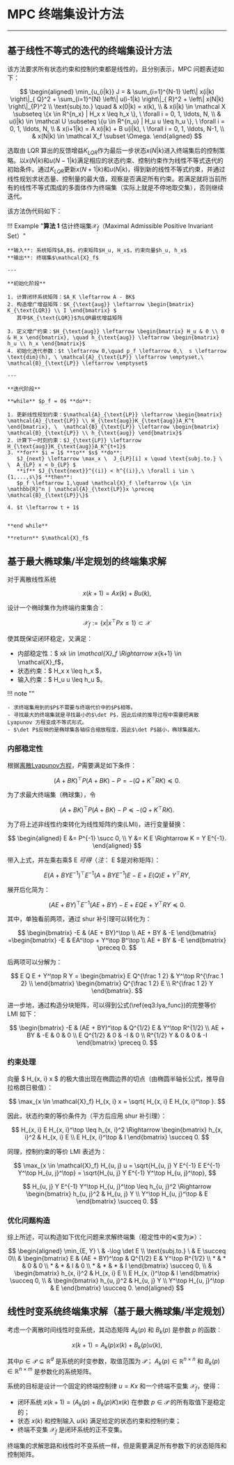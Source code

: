 # MPC 终端集设计方法

---

## 基于线性不等式的迭代的终端集设计方法

该方法要求所有状态约束和控制约束都是线性的，且分别表示，MPC 问题表述如下：

$$
  \begin{aligned}
  \min_{u_{i|k}} J = & \sum_{i=1}^{N-1} \left\|  x(i|k) \right\|_{ Q}^2 + \sum_{i=1}^{N} \left\|  u(i-1|k) \right\|_{ R}^2 + \left\|  x(N|k) \right\|_{P}^2 \\
  \text{subj.to.} \quad &  x(0|k) =  x(k), \\
  & x(i|k) \in \mathcal X \subseteq \{x \in R^{n_x} |  H_x x \leq h_x \}, \  \forall i = 0, 1, \ldots, N, \\
  & u(i|k) \in \mathcal U \subseteq \{u \in R^{n_u} |  H_u u \leq h_u \}, \  \forall i = 0, 1, \ldots, N, \\
  & x(i+1|k) =  A  x(i|k) +  B  u(i|k), \  \forall i = 0, 1, \ldots, N-1, \\
  & x(N|k) \in \mathcal X_f \subset  \Omega.
  \end{aligned}
$$

选取由 LQR 算出的反馈增益$K_{LQR}$作为最后一步状态$x(N|k)$进入终端集后的控制策略。以$x(N|k)$和$u(N-1|k)$满足相应的状态约束、控制约束作为线性不等式迭代的初始条件。通过$K_{LQR}$更新$x(N+1|k)$和$u(N|k)$，得到新的线性不等式约束，并通过线性规划求状态量、控制量的最大值，观察是否满足所有约束。若满足就将当前所有的线性不等式围成的多面体作为终端集（实际上就是不停地取交集），否则继续迭代。

该方法伪代码如下：

!!! Example "**算法 1** 估计终端集$\mathcal{X}_f$（Maximal Admissible Positive Invariant Set）"

    **输入**: 系统矩阵$A,B$，约束矩阵$H_u, H_x$，约束向量$h_u, h_x$
    **输出**: 终端集$\mathcal{X}_f$

    ---

    **初始化阶段**

    1. 计算闭环系统矩阵：$A_K \leftarrow A - BK$
    2. 构造增广增益矩阵：$K_{\text{aug}} \leftarrow \begin{bmatrix} K_{\text{LQR}} \\ I \end{bmatrix} $
       其中$K_{\text{LQR}}$为LQR最优增益矩阵

    3. 定义增广约束：$H_{\text{aug}} \leftarrow \begin{bmatrix} H_u & 0 \\ 0 & H_x \end{bmatrix}, \quad h_{\text{aug}} \leftarrow \begin{bmatrix} h_u \\ h_x \end{bmatrix}$
    4. 初始化迭代参数：$t \leftarrow 0,\quad p_f \leftarrow 0,\  s \leftarrow \text{dim}(h), \ \mathcal{A}_{\text{LP}} \leftarrow \emptyset,\  \mathcal{B}_{\text{LP}} \leftarrow \emptyset$

    ---

    **迭代阶段**

    **while** $p_f = 0$ **do**:

    1. 更新线性规划约束：$\mathcal{A}_{\text{LP}} \leftarrow \begin{bmatrix} \mathcal{A}_{\text{LP}} \\ H_{\text{aug}}K_{\text{aug}}A_K^t \end{bmatrix}, \  \mathcal{B}_{\text{LP}} \leftarrow \begin{bmatrix} \mathcal{B}_{\text{LP}} \\ h_{\text{aug}} \end{bmatrix}$
    2. 计算下一时刻约束：$J_{\text{LP}} \leftarrow H_{\text{aug}}K_{\text{aug}}A_K^{t+1}$
    3. **for** $i = 1$ **to** $s$ **do**:
       $J_{next} \leftarrow \max_x \  J_{LP}[i] x \quad \text{subj.to.} \  \  A_{LP} x < b_{LP} $
       **if** $J_{\text{next}}^{(i)} < h^{(i)},\ \forall i \in \{1,...,s\}$ **then**:
       $p_f \leftarrow 1,\quad \mathcal{X}_f \leftarrow \{x \in \mathbb{R}^n | \mathcal{A}_{\text{LP}}x \preceq \mathcal{B}_{\text{LP}}\}$

    4. $t \leftarrow t + 1$


    **end while**

    **return** $\mathcal{X}_f$

## 基于最大椭球集/半定规划的终端集求解

对于离散线性系统

$$
  x(k+1) = A x(k) + B u(k),
$$

设计一个椭球集作为终端约束集合：

$$
  \mathcal X_f := \{ x|x^\top P x \leq 1 \} \subset \mathcal X
$$

使其既保证闭环稳定，又满足：

- 内部稳定性：$ x*k \in \mathcal{X}\_f \Rightarrow x*{k+1} \in \mathcal{X}_f$，
- 状态约束：$ H_x x \leq h_x $，
- 输入约束：$ H_u u \leq h_u $。

!!! note "" 

    - 求终端集用到的$P$不需要与终端代价中的$P$相等。 
    - 寻找最大的终端集就是寻找最小的$\det P$，因此后续的推导过程中需要把离散 Lyapunov 方程变成不等式形式。 
    - $\det P$反映的是椭球集各轴综合缩放程度，因此$\det P$越小，椭球集越大。

### 内部稳定性

根据[离散Lyapunov方程](01-常用定理、矩阵.md#def:dis_Lya_func)，$P$需要满足如下条件：

$$
  (A + BK)^\top P (A +BK ) - P = -(Q + K^\top R K) \preceq 0.
$$

为了求最大终端集（椭球集），令

$$
  (A + BK)^\top P (A +BK ) - P \preceq -(Q + K^\top R K).
$$

为了将上述非线性约束转化为线性矩阵约束(LMI)，进行变量替换：

$$
\begin{aligned}
E &= P^{-1} \succ 0, \\
Y &= K E \Rightarrow K = Y E^{-1}.
\end{aligned}
$$

带入上式，并左乘右乘$ E $可得（注：$ E $是对称矩阵）：

$$
  E (A + B Y E^{-1})^\top E^{-1} (A + B Y E^{-1}) E - E + E(Q)E + Y^\top R Y,
$$

展开后化简为：

$$
  (AE + BY)^\top E^{-1} (AE + BY) - E + E Q E + Y^\top R Y \preceq 0.
$$

其中，单独看前两项，通过 shur 补引理可以转化为：

$$
\begin{bmatrix}
-E & (AE + BY)^\top \\
AE + BY & -E
\end{bmatrix}
=\begin{bmatrix}
-E & EA^\top + Y^\top B^\top \\
AE + BY & -E
\end{bmatrix}
\preceq 0.
$$

后两项可以分解为：

$$
E Q E + Y^\top R Y =
\begin{bmatrix}
E Q^{\frac 1 2} & Y^\top R^{\frac 1 2} \\
\end{bmatrix}
\begin{bmatrix}
Q^{\frac 1 2} E \\
R^{\frac 1 2} Y
\end{bmatrix}.
$$

进一步地，通过构造分块矩阵，可以得到公式(\ref{eq3:lya_func})的完整等价 LMI 如下：

$$
\begin{bmatrix}
-E & (AE + BY)^\top & Q^{1/2} E & Y^\top R^{1/2} \\
AE + BY & -E & 0 & 0 \\
E Q^{1/2} & 0 & -I & 0 \\
R^{1/2} Y & 0 & 0 & -I
\end{bmatrix} \preceq 0.
$$

### 约束处理

向量 $ H\_{x, i} x $ 的极大值出现在椭圆边界的切点（由椭圆半轴长公式，推导自拉格朗日极值）：

$$
  \max_{x \in \mathcal{X}_f} H_{x, i} x = \sqrt{ H_{x, i} E H_{x, i}^\top }.
$$

因此，状态约束的等价条件为（平方后应用 shur 补引理）：

$$
  H_{x, i} E H_{x, i}^\top \leq h_{x, i}^2 \Rightarrow
  \begin{bmatrix}
  h_{x, i}^2 & H_{x, i} E \\
  E H_{x, i}^\top & I
  \end{bmatrix} \succeq 0.
$$

同理，控制约束的等价 LMI 表述为：

$$
  \max_{x \in \mathcal{X}_f} H_{u, j} u = \sqrt{H_{u, j} Y E^{-1} E E^{-1} Y^\top H_{u, j}^\top} = \sqrt{H_{u, j} Y E^{-1} Y^\top H_{u, j}^\top},
$$

$$
H_{u, j} Y E^{-1} Y^\top H_{u, j}^\top \leq h_{u, j}^2  \Rightarrow
\begin{bmatrix}
h_{u, j}^2 & H_{u, j} Y \\
Y^\top H_{u, j}^\top & E
\end{bmatrix} \succeq 0.
$$

### 优化问题构造

综上所述，可以构造如下优化问题来求解终端集（稳定性中的$\preceq$变为$\succeq$）：

$$
    \begin{aligned}
    \min_{E, Y} \  & -\log \det E \\
    \text{subj.to.} \  & E \succeq 0\\
    &
    \begin{bmatrix}
    E & (AE + BY)^\top & Q^{1/2} E & Y^\top R^{1/2} \\
    * & * & 0 & 0 \\
    * & * & I & 0 \\
    * & * & * & I
    \end{bmatrix} \succeq 0, \\
    &
    \begin{bmatrix}
    h_{x, i}^2 & H_{x, i} E \\
    E H_{x, i}^\top & I
    \end{bmatrix} \succeq 0, \\
    &
    \begin{bmatrix}
    h_{u, j}^2 & H_{u, j} Y \\
    Y^\top H_{u, j}^\top & E
    \end{bmatrix} \succeq 0.
    \end{aligned}
$$

## 线性时变系统终端集求解（基于最大椭球集/半定规划）

考虑一个离散时间线性时变系统，其动态矩阵 $A_k(p)$ 和 $B_k(p)$ 是参数 $p$ 的函数：

$$
  x(k+1) = A_k(p)x(k) + B_k(p)u(k),
$$

其中$p \in \mathcal{P} \subseteq \mathbb{R}^d$ 是系统的时变参数，取值范围为 $\mathcal{P}$；
$A_k(p) \in \mathbb{R}^{n \times n}$ 和 $B_k(p) \in \mathbb{R}^{n \times m}$ 是参数化的系统矩阵。

系统的目标是设计一个固定的终端控制律 $u = Kx$ 和一个终端不变集 $\mathcal{X}_f$，使得：

- 闭环系统 $x(k+1) = (A_k(p) + B_k(p)K)x(k)$ 在参数 $p \in \mathcal{P}$ 的所有取值下是稳定的；
- 状态 $x(k)$ 和控制输入 $u(k)$ 满足给定的状态约束和控制约束；
- 终端不变集 $\mathcal{X}_f$ 是闭环系统的正不变集。

终端集的求解思路和线性时不变系统一样，但是需要满足所有参数下的状态矩阵和控制矩阵。
